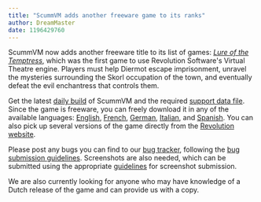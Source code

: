 ```yaml
---
title: "ScummVM adds another freeware game to its ranks"
author: DreamMaster
date: 1196429760
---
```


ScummVM now adds another freeware title to its list of games: [*Lure of the Temptress*](http://wiki.scummvm.org/index.php/Lure_of_the_Temptress), which was the first game to use Revolution Software's Virtual Theatre engine. Players must help Diermot escape imprisonment, unravel the mysteries surrounding the Skorl occupation of the town, and eventually defeat the evil enchantress that controls them.

Get the latest [daily build](/downloads/#daily) of ScummVM and the required [support data file](https://github.com/scummvm/scummvm/raw/master/dists/engine-data/lure.dat). Since the game is freeware, you can freely download it in any of the available languages: [English](https://downloads.scummvm.org/frs/extras/Lure%20of%20the%20Temptress/lure-1.0.zip), [French](https://downloads.scummvm.org/frs/extras/Lure%20of%20the%20Temptress/lure-fr-1.0.zip), [German](https://downloads.scummvm.org/frs/extras/Lure%20of%20the%20Temptress/lure-de-1.0.zip), [Italian](https://downloads.scummvm.org/frs/extras/Lure%20of%20the%20Temptress/lure-it-1.0.zip), and [Spanish](https://downloads.scummvm.org/frs/extras/Lure%20of%20the%20Temptress/lure-es-1.0.zip). You can also pick up several versions of the game directly from the [Revolution website](http://www.revolution.co.uk/_display.php?id=10).

Please post any bugs you can find to our [bug tracker](http://bugs.scummvm.org/), following the [bug submission guidelines](/faq/#question.report-bugs). Screenshots are also needed, which can be submitted using the appropriate [guidelines](http://wiki.scummvm.org/index.php/Screenshots) for screenshot submission.

We are also currently looking for anyone who may have knowledge of a Dutch release of the game and can provide us with a copy.
